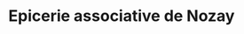 ---
title: "Epicerie associative de Nozay"
url: /nozay/epicerie-associative-de-nozay/
shop: commodité
---